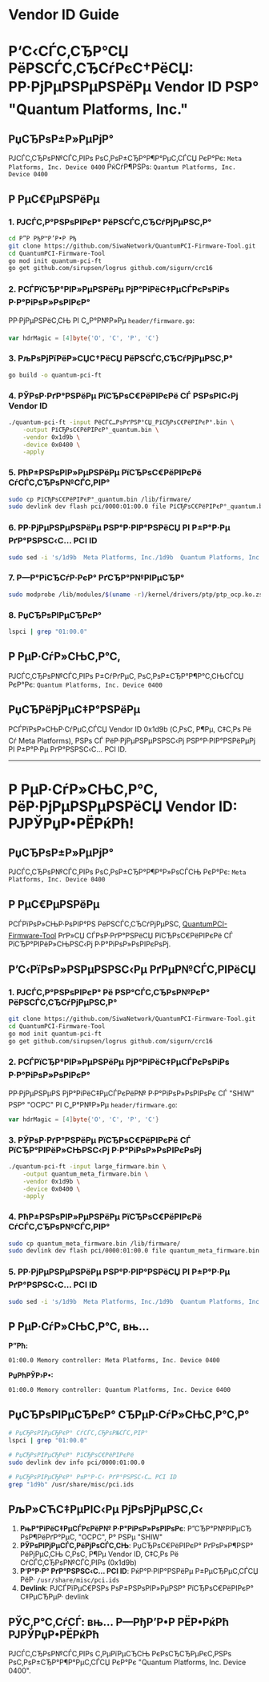 ﻿# Vendor ID Guide

# Р‘С‹СЃС‚СЂР°СЏ РёРЅСЃС‚СЂСѓРєС†РёСЏ: РР·РјРµРЅРµРЅРёРµ Vendor ID РЅР° "Quantum Platforms, Inc."

## РџСЂРѕР±Р»РµРјР°
РЈСЃС‚СЂРѕР№СЃС‚РІРѕ РѕС‚РѕР±СЂР°Р¶Р°РµС‚СЃСЏ РєР°Рє: `Meta Platforms, Inc. Device 0400`
РќСѓР¶РЅРѕ: `Quantum Platforms, Inc. Device 0400`

## Р РµС€РµРЅРёРµ

### 1. РЈСЃС‚Р°РЅРѕРІРєР° РёРЅСЃС‚СЂСѓРјРµРЅС‚Р°
```bash
cd Р”Р РђР™Р’Р•Р Рђ
git clone https://github.com/SiwaNetwork/QuantumPCI-Firmware-Tool.git
cd QuantumPCI-Firmware-Tool
go mod init quantum-pci-ft
go get github.com/sirupsen/logrus github.com/sigurn/crc16
```

### 2. РСЃРїСЂР°РІР»РµРЅРёРµ РјР°РіРёС‡РµСЃРєРѕРіРѕ Р·Р°РіРѕР»РѕРІРєР°
РР·РјРµРЅРёС‚СЊ РІ С„Р°Р№Р»Рµ `header/firmware.go`:
```go
var hdrMagic = [4]byte{'O', 'C', 'P', 'C'}
```

### 3. РљРѕРјРїРёР»СЏС†РёСЏ РёРЅСЃС‚СЂСѓРјРµРЅС‚Р°
```bash
go build -o quantum-pci-ft
```

### 4. РЎРѕР·РґР°РЅРёРµ РїСЂРѕС€РёРІРєРё СЃ РЅРѕРІС‹Рј Vendor ID
```bash
./quantum-pci-ft -input РёСЃС…РѕРґРЅР°СЏ_РїСЂРѕС€РёРІРєР°.bin \
    -output РїСЂРѕС€РёРІРєР°_quantum.bin \
    -vendor 0x1d9b \
    -device 0x0400 \
    -apply
```

### 5. РћР±РЅРѕРІР»РµРЅРёРµ РїСЂРѕС€РёРІРєРё СѓСЃС‚СЂРѕР№СЃС‚РІР°
```bash
sudo cp РїСЂРѕС€РёРІРєР°_quantum.bin /lib/firmware/
sudo devlink dev flash pci/0000:01:00.0 file РїСЂРѕС€РёРІРєР°_quantum.bin
```

### 6. РР·РјРµРЅРµРЅРёРµ РЅР°Р·РІР°РЅРёСЏ РІ Р±Р°Р·Рµ РґР°РЅРЅС‹С… PCI ID
```bash
sudo sed -i 's/1d9b  Meta Platforms, Inc./1d9b  Quantum Platforms, Inc./' /usr/share/misc/pci.ids
```

### 7. Р—Р°РіСЂСѓР·РєР° РґСЂР°Р№РІРµСЂР°
```bash
sudo modprobe /lib/modules/$(uname -r)/kernel/drivers/ptp/ptp_ocp.ko.zst
```

### 8. РџСЂРѕРІРµСЂРєР°
```bash
lspci | grep "01:00.0"
```

## Р РµР·СѓР»СЊС‚Р°С‚
РЈСЃС‚СЂРѕР№СЃС‚РІРѕ Р±СѓРґРµС‚ РѕС‚РѕР±СЂР°Р¶Р°С‚СЊСЃСЏ РєР°Рє: `Quantum Platforms, Inc. Device 0400`

## РџСЂРёРјРµС‡Р°РЅРёРµ
РСЃРїРѕР»СЊР·СѓРµС‚СЃСЏ Vendor ID 0x1d9b (С‚РѕС‚ Р¶Рµ, С‡С‚Рѕ Рё Сѓ Meta Platforms), РЅРѕ СЃ РёР·РјРµРЅРµРЅРЅС‹Рј РЅР°Р·РІР°РЅРёРµРј РІ Р±Р°Р·Рµ РґР°РЅРЅС‹С… PCI ID. 

---

# Р РµР·СѓР»СЊС‚Р°С‚ РёР·РјРµРЅРµРЅРёСЏ Vendor ID: РЈРЎРџР•РЁРќРћ!

## РџСЂРѕР±Р»РµРјР°
РЈСЃС‚СЂРѕР№СЃС‚РІРѕ РѕС‚РѕР±СЂР°Р¶Р°Р»РѕСЃСЊ РєР°Рє: `Meta Platforms, Inc. Device 0400`

## Р РµС€РµРЅРёРµ
РСЃРїРѕР»СЊР·РѕРІР°РЅ РёРЅСЃС‚СЂСѓРјРµРЅС‚ [QuantumPCI-Firmware-Tool](https://github.com/SiwaNetwork/QuantumPCI-Firmware-Tool) РґР»СЏ СЃРѕР·РґР°РЅРёСЏ РїСЂРѕС€РёРІРєРё СЃ РїСЂР°РІРёР»СЊРЅС‹Рј Р·Р°РіРѕР»РѕРІРєРѕРј.

## Р’С‹РїРѕР»РЅРµРЅРЅС‹Рµ РґРµР№СЃС‚РІРёСЏ

### 1. РЈСЃС‚Р°РЅРѕРІРєР° Рё РЅР°СЃС‚СЂРѕР№РєР° РёРЅСЃС‚СЂСѓРјРµРЅС‚Р°
```bash
git clone https://github.com/SiwaNetwork/QuantumPCI-Firmware-Tool.git
cd QuantumPCI-Firmware-Tool
go mod init quantum-pci-ft
go get github.com/sirupsen/logrus github.com/sigurn/crc16
```

### 2. РСЃРїСЂР°РІР»РµРЅРёРµ РјР°РіРёС‡РµСЃРєРѕРіРѕ Р·Р°РіРѕР»РѕРІРєР°
РР·РјРµРЅРµРЅ РјР°РіРёС‡РµСЃРєРёР№ Р·Р°РіРѕР»РѕРІРѕРє СЃ "SHIW" РЅР° "OCPC" РІ С„Р°Р№Р»Рµ `header/firmware.go`:
```go
var hdrMagic = [4]byte{'O', 'C', 'P', 'C'}
```

### 3. РЎРѕР·РґР°РЅРёРµ РїСЂРѕС€РёРІРєРё СЃ РїСЂР°РІРёР»СЊРЅС‹Рј Р·Р°РіРѕР»РѕРІРєРѕРј
```bash
./quantum-pci-ft -input large_firmware.bin \
    -output quantum_meta_firmware.bin \
    -vendor 0x1d9b \
    -device 0x0400 \
    -apply
```

### 4. РћР±РЅРѕРІР»РµРЅРёРµ РїСЂРѕС€РёРІРєРё СѓСЃС‚СЂРѕР№СЃС‚РІР°
```bash
sudo cp quantum_meta_firmware.bin /lib/firmware/
sudo devlink dev flash pci/0000:01:00.0 file quantum_meta_firmware.bin
```

### 5. РР·РјРµРЅРµРЅРёРµ РЅР°Р·РІР°РЅРёСЏ РІ Р±Р°Р·Рµ РґР°РЅРЅС‹С… PCI ID
```bash
sudo sed -i 's/1d9b  Meta Platforms, Inc./1d9b  Quantum Platforms, Inc./' /usr/share/misc/pci.ids
```

## Р РµР·СѓР»СЊС‚Р°С‚ вњ…

**Р”Рћ:**
```
01:00.0 Memory controller: Meta Platforms, Inc. Device 0400
```

**РџРћРЎР›Р•:**
```
01:00.0 Memory controller: Quantum Platforms, Inc. Device 0400
```

## РџСЂРѕРІРµСЂРєР° СЂРµР·СѓР»СЊС‚Р°С‚Р°

```bash
# РџСЂРѕРІРµСЂРєР° СѓСЃС‚СЂРѕР№СЃС‚РІР°
lspci | grep "01:00.0"

# РџСЂРѕРІРµСЂРєР° РїСЂРѕС€РёРІРєРё
sudo devlink dev info pci/0000:01:00.0

# РџСЂРѕРІРµСЂРєР° Р±Р°Р·С‹ РґР°РЅРЅС‹С… PCI ID
grep "1d9b" /usr/share/misc/pci.ids
```

## РљР»СЋС‡РµРІС‹Рµ РјРѕРјРµРЅС‚С‹

1. **РњР°РіРёС‡РµСЃРєРёР№ Р·Р°РіРѕР»РѕРІРѕРє**: Р”СЂР°Р№РІРµСЂ РѕР¶РёРґР°РµС‚ "OCPC", Р° РЅРµ "SHIW"
2. **РЎРѕРІРјРµСЃС‚РёРјРѕСЃС‚СЊ**: РџСЂРѕС€РёРІРєР° РґРѕР»Р¶РЅР° РёРјРµС‚СЊ С‚РѕС‚ Р¶Рµ Vendor ID, С‡С‚Рѕ Рё СѓСЃС‚СЂРѕР№СЃС‚РІРѕ (0x1d9b)
3. **Р‘Р°Р·Р° РґР°РЅРЅС‹С… PCI ID**: РќР°Р·РІР°РЅРёРµ Р±РµСЂРµС‚СЃСЏ РёР· `/usr/share/misc/pci.ids`
4. **Devlink**: РЈСЃРїРµС€РЅРѕ РѕР±РЅРѕРІР»РµРЅР° РїСЂРѕС€РёРІРєР° С‡РµСЂРµР· devlink

## РЎС‚Р°С‚СѓСЃ: вњ… Р—РђР’Р•Р РЁР•РќРћ РЈРЎРџР•РЁРќРћ

РЈСЃС‚СЂРѕР№СЃС‚РІРѕ С‚РµРїРµСЂСЊ РєРѕСЂСЂРµРєС‚РЅРѕ РѕС‚РѕР±СЂР°Р¶Р°РµС‚СЃСЏ РєР°Рє "Quantum Platforms, Inc. Device 0400".




